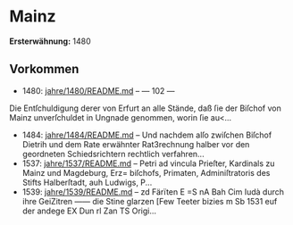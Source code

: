 # Mainz

**Ersterwähnung:** 1480

## Vorkommen
- 1480: [jahre/1480/README.md](../jahre/1480/README.md) – — 102 —

Die Entſchuldigung derer von Erfurt an alle Stände,
daß ſie der Biſchof von Mainz unverſchuldet in Ungnade
genommen, worin ſie au<...
- 1484: [jahre/1484/README.md](../jahre/1484/README.md) – Und nachdem alſo zwiſchen Biſchof Dietrih und dem
Rate erwähnter Rat3rechnung halber vor den geordneten
Schiedsrichtern rechtlich verfahren...
- 1537: [jahre/1537/README.md](../jahre/1537/README.md) – Petri ad vincula
Prieſter, Kardinals zu Mainz und Magdeburg, Erz=
biſchofs, Primaten, Adminiſtratoris des Stifts Halberſtadt,
auh Ludwigs, P...
- 1539: [jahre/1539/README.md](../jahre/1539/README.md) – zd Färïten E =S
nA Bah Cim Iudà durch ihre GeiZitren ——
die Stine glarzen [Few Teeter bizies m
Sb 1531 euf der andege EX Dun rl Zan TS
Origi...
